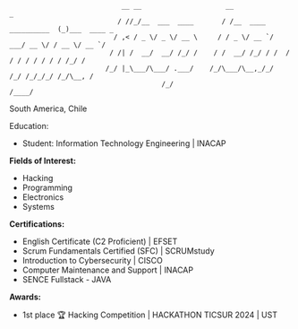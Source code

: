                                 __ __                     __                      _            
                               / //_/__  ___  ____       / /__  ____ __________  (_)___  ____ _
                              / ,< / _ \/ _ \/ __ \     / / _ \/ __ `/ ___/ __ \/ / __ \/ __ `/
                             / /| /  __/  __/ /_/ /    / /  __/ /_/ / /  / / / / / / / / /_/ / 
                            /_/ |_\___/\___/ .___/    /_/\___/\__,_/_/  /_/ /_/_/_/ /_/\__, /  
                                          /_/                                         /____/   

South America, Chile 

Education: 
  - Student: Information Technology Engineering | INACAP

**Fields of Interest:**
- Hacking
- Programming
- Electronics
- Systems

**Certifications:**
- English Certificate (C2 Proficient) | EFSET
- Scrum Fundamentals Certified (SFC) | SCRUMstudy
- Introduction to Cybersecurity | CISCO
- Computer Maintenance and Support | INACAP
- SENCE Fullstack - JAVA

**Awards:**
- 1st place 🏆 Hacking Competition | HACKATHON TICSUR 2024 | UST
